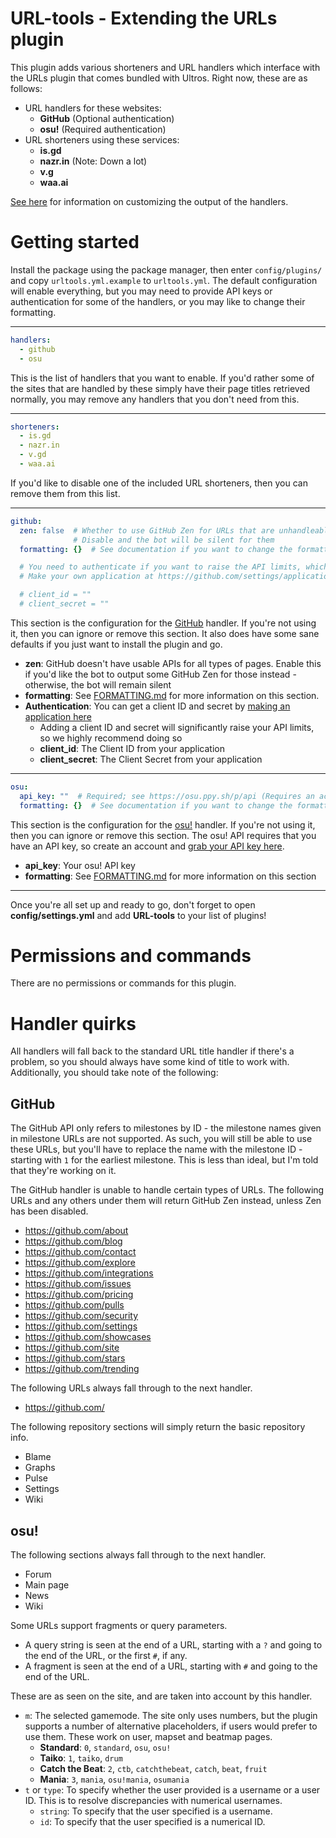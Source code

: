 URL-tools - Extending the URLs plugin
=====================================

This plugin adds various shorteners and URL handlers which interface with the
URLs plugin that comes bundled with Ultros. Right now, these are as follows:

* URL handlers for these websites:
    * **GitHub** (Optional authentication)
    * **osu!** (Required authentication)
* URL shorteners using these services:
    * **is.gd**
    * **nazr.in** (Note: Down a lot)
    * **v.g**
    * **waa.ai**

[See here](FORMATTING.md) for information on customizing the output of the
handlers.

Getting started
===============

Install the package using the package manager, then enter `config/plugins/` and
copy `urltools.yml.example` to `urltools.yml`. The default configuration will
enable everything, but you may need to provide API keys or authentication for
some of the handlers, or you may like to change their formatting.

---

```yml
handlers:
  - github
  - osu
```

This is the list of handlers that you want to enable. If you'd rather some of
the sites that are handled by these simply have their page titles retrieved
normally, you may remove any handlers that you don't need from this.

---

```yaml
shorteners:
  - is.gd
  - nazr.in
  - v.gd
  - waa.ai
```

If you'd like to disable one of the included URL shorteners, then you can remove
them from this list.

---

```yaml
github:
  zen: false  # Whether to use GitHub Zen for URLs that are unhandleable
              # Disable and the bot will be silent for them
  formatting: {}  # See documentation if you want to change the formatting and remember to prefix each value  with !!python/unicode

  # You need to authenticate if you want to raise the API limits, which is highly recommended.
  # Make your own application at https://github.com/settings/applications/new and enter the client ID and secret here.

  # client_id = ""
  # client_secret = ""
```

This section is the configuration for the [GitHub](https://github.com) handler. If you're not using it,
then you can ignore or remove this section. It also does have some sane defaults if you
just want to install the plugin and go.

* **zen**: GitHub doesn't have usable APIs for all types of pages. Enable this 
  if you'd like the bot to output some GitHub Zen for those instead - otherwise, 
  the bot will remain silent
* **formatting**: See [FORMATTING.md](FORMATTING.md) for more information on this section.
* **Authentication**: You can get a client ID and secret by [making an application here](https://github.com/settings/applications/new)
    * Adding a client ID and secret will significantly raise your API limits, so we highly recommend doing so
    * **client_id**: The Client ID from your application
    * **client_secret**: The Client Secret from your application

---

```yaml
osu:
  api_key: ""  # Required; see https://osu.ppy.sh/p/api (Requires an account)
  formatting: {}  # See documentation if you want to change the formatting and remember to prefix each value  with !!python/unicode
```

This section is the configuration for the [osu!](https://osu.ppy.sh) handler. If you're not using it,
then you can ignore or remove this section. The osu! API requires that you have an
API key, so create an account and [grab your API key here](https://osu.ppy.sh/p/api).

* **api_key**: Your osu! API key
* **formatting**: See [FORMATTING.md](FORMATTING.md) for more information on this section

---

Once you're all set up and ready to go, don't forget to open **config/settings.yml** and add
**URL-tools** to your list of plugins!

Permissions and commands
========================

There are no permissions or commands for this plugin.

Handler quirks
==============

All handlers will fall back to the standard URL title handler if there's a problem, so you should always have
some kind of title to work with. Additionally, you should take note of the following:

GitHub
------

The GitHub API only refers to milestones by ID - the milestone names given in milestone URLs are not supported.
As such, you will still be able to use these URLs, but you'll have to replace the name with the milestone ID - starting
with `1` for the earliest milestone. This is less than ideal, but I'm told that they're working on it.

The GitHub handler is unable to handle certain types of URLs. The following URLs and any others under them
will return GitHub Zen instead, unless Zen has been disabled.

* https://github.com/about
* https://github.com/blog
* https://github.com/contact
* https://github.com/explore
* https://github.com/integrations
* https://github.com/issues
* https://github.com/pricing
* https://github.com/pulls
* https://github.com/security
* https://github.com/settings
* https://github.com/showcases
* https://github.com/site
* https://github.com/stars
* https://github.com/trending

The following URLs always fall through to the next handler.

* https://github.com/

The following repository sections will simply return the basic repository info.

* Blame
* Graphs
* Pulse
* Settings
* Wiki

osu!
----

The following sections always fall through to the next handler.

* Forum
* Main page
* News
* Wiki

Some URLs support fragments or query parameters.

* A query string is seen at the end of a URL, starting with a `?` and going to the end of the URL, or the first `#`, if any.
* A fragment is seen at the end of a URL, starting with `#` and going to the end of the URL.

These are as seen on the site, and are taken into account by this handler.

* `m`: The selected gamemode. The site only uses numbers, but the plugin supports a number of alternative placeholders, if users would prefer to use them. These work on user, mapset and beatmap pages.
    * **Standard**: `0`, `standard`, `osu`, `osu!`
    * **Taiko**: `1`, `taiko`, `drum`
    * **Catch the Beat**: `2`, `ctb`, `catchthebeat`, `catch`, `beat`, `fruit`
    * **Mania**: `3`, `mania`, `osu!mania`, `osumania`
* `t` or `type`: To specify whether the user provided is a username or a user ID. This is to resolve discrepancies with numerical usernames.
    * `string`: To specify that the user specified is a username.
    * `id`: To specify that the user specified is a numerical ID.
